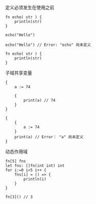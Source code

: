 定义必须发生在使用之前
```
fn echo( str ) {
    println(str)
}

echo("Hello")
```
```
echo("Hello") // Error: "echo" 尚未定义

fn echo( str ) {
    println(str)
}
```

子域共享变量
```
{
    a := 74

    {
        print(a) // 74
    }
}
```
```
{
    {
        a := 74
    }
    print(a) // Error： "a" 尚未定义
}
```

动态作用域
```
fn[5] fns
let fns: []fn(int int) int
for i:=0 i<5 i++ {
    fns[i] = () => {
        println(i)
    }
}

fn[3]() // 3
```